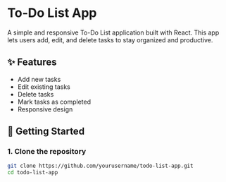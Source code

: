 # To-Do List App

A simple and responsive To-Do List application built with React. This app lets users add, edit, and delete tasks to stay organized and productive.

## ✨ Features

- Add new tasks
- Edit existing tasks
- Delete tasks
- Mark tasks as completed
- Responsive design

## 🚀 Getting Started

### 1. Clone the repository

```bash
git clone https://github.com/yourusername/todo-list-app.git
cd todo-list-app

